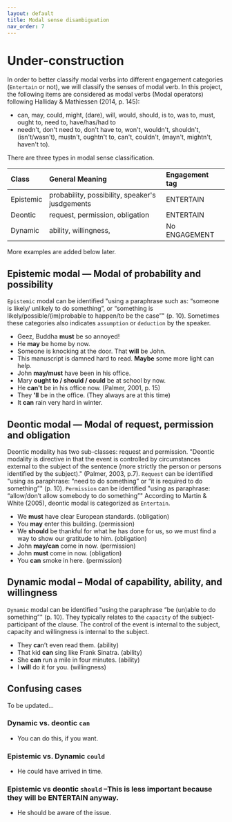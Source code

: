 ```yaml
---
layout: default
title: Modal sense disambiguation
nav_order: 7
---
```

# Under-construction

In order to better classify modal verbs into different engagement categories (`Entertain` or not), we will classify the senses of modal verb.
In this project, the following items are considered as modal verbs (Modal operators) following Halliday & Mathiessen (2014, p. 145):
- can, may, could, might, (dare), will, would, should, is to, was to, must, ought to, need to, have/has/had to
- needn't, don't need to, don't have to, won't, wouldn't, shouldn't, (isn't/wasn't), mustn't, oughtn't to, can't, couldn't, (mayn't, mightn't, haven't to).


There are three types in modal sense classification.

| Class     | General Meaning                                 | Engagement tag |
| :-------- | :---------------------------------------------- | :------------- |
| Epistemic | probability, possibility, speaker's jusdgements | ENTERTAIN      |
| Deontic   | request, permission, obligation                 | ENTERTAIN      |
| Dynamic   | ability, willingness,                           | No ENGAGEMENT  |

More examples are added below later.
## Epistemic modal — Modal of probability and possibility
`Epistemic` modal can be identified "using a paraphrase such as: “someone is likely/ unlikely to do something”, or “something is likely/possible/(im)probable to happen/to be the case”" (p. 10).
Sometimes these categories also indicates `assumption` or `deduction` by the speaker.

- Geez, Buddha **must** be so annoyed!
- He **may** be home by now.
- Someone is knocking at the door. That **will** be John.
- This manuscript is damned hard to read. **Maybe** some more light can help.
- John **may/must** have been in his office. 
- Mary **ought to / should / could** be at school by now. 
- He **can't** be in his office now. (Palmer, 2001, p. 15)
- They **'ll** be in the office. (They always are at this time)
- It **can** rain very hard in winter.

## Deontic modal — Modal of request, permission and obligation
Deontic modality has two sub-classes: request and permission. "Deontic modality is directive in that the event is controlled by circumstances external to the subject of the sentence (more strictly the person or persons identified by the subject)." (Palmer, 2003, p.7).
`Request` can be identified "using as paraphrase: “need to do something” or “it is required to do something”" (p. 10).
`Permission` can be identified "using as paraphrase: “allow/don’t allow somebody to do something”"
According to Martin & White (2005), deontic modal is categorized as `Entertain`.
- We **must** have clear European standards.	(obligation)
- You **may** enter this building.	(permission)
- We **should** be thankful for what he has done for us, so we must find a way to show our gratitude to him.	(obligation)
- John **may/can** come in now. (permission)
- John **must** come in now.	(obligation)
- You **can** smoke in here. (permission)

## Dynamic modal – Modal of capability, ability, and willingness
`Dynamic` modal can be identified "using the paraphrase “be (un)able to do something”" (p. 10).
They typically relates to the `capacity` of the subject-participant of the clause.
The control of the event is internal to the subject, capacity and willingness is internal to the subject.

- They **ca**n’t even read them.	(ability)
- That kid **can** sing like Frank Sinatra.	(ability)
- She **can** run a mile in four minutes. (ability)
- I **will** do it for you.	(willingness)
  
## Confusing cases 
To be updated...
### Dynamic vs. deontic `can`
- You can do this, if you want.
  
### Epistemic vs. Dynamic `could`
- He could have arrived in time.

### Epistemic vs deontic `should` –This is less important because they will be ENTERTAIN anyway.
- He should be aware of the issue.


